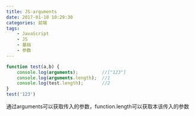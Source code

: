 ```yaml
---
title: JS-arguments
date: 2017-01-18 10:29:30
categories: 前端
tags:
    - JavaScript
    - JS
    - 基础
    - 参数
---
```

```javascript
function test(a,b) {
    console.log(arguments);         //["123"]
    console.log(arguments.length);  //1
    console.log(test.length);       //2
}
test('123')
```
通过arguments可以获取传入的参数，function.length可以获取本该传入的参数
